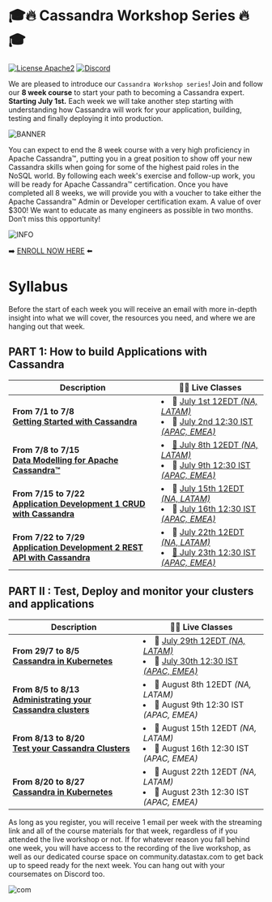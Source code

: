 # 🎓🔥 Cassandra Workshop Series 🔥🎓

[![License Apache2](https://img.shields.io/hexpm/l/plug.svg)](http://www.apache.org/licenses/LICENSE-2.0)
[![Discord](https://img.shields.io/discord/685554030159593522)](https://discord.com/widget?id=685554030159593522&theme=dark)

We are pleased to introduce our `Cassandra Workshop series`! Join and follow our **8 week course** to start your path to becoming a Cassandra expert. **Starting July 1st.** Each week we will take another step starting with understanding how Cassandra will work for your application, building, testing and finally deploying it into production.

![BANNER](https://img.evbuc.com/https%3A%2F%2Fcdn.evbuc.com%2Fimages%2F104032164%2F312276190164%2F1%2Foriginal.20200619-083832?w=1080&auto=format%2Ccompress&q=75&sharp=10&rect=0%2C0%2C2160%2C1080&s=280bc415dcd91bae37c8e3729447c6fb)

You can expect to end the 8 week course with a very high proficiency in Apache Cassandra™, putting you in a great position to show off your new Cassandra skills when going for some of the highest paid roles in the NoSQL world. By following each week's exercise and follow-up work, you will be ready for Apache Cassandra™ certification. Once you have completed all 8 weeks, we will provide you with a voucher to take either the Apache Cassandra™ Admin or Developer certification exam. A value of over $300! We want to educate as many engineers as possible in two months. Don’t miss this opportunity!

![INFO](https://img.evbuc.com/https%3A%2F%2Fcdn.evbuc.com%2Fimages%2F104059058%2F312276190164%2F1%2Foriginal.20200619-150816?h=2000&w=720&auto=format%2Ccompress&q=75&sharp=10&s=dbaf38edb1e9e83a43331dcda10eee06)

➡️ [ENROLL NOW HERE](https://www.eventbrite.com/e/cassandra-workshop-series-your-path-to-becoming-a-cassandra-expert-tickets-110114461318) ⬅️



# Syllabus

Before the start of each week you will receive an email with more in-depth insight into what we will cover, the resources you need, and where we are hanging out that week.

## PART 1: How to build Applications with Cassandra

| Description | 👨‍🏫 Live Classes |
|---|---|
| **From 7/1 to 7/8**<br/>**[Getting Started with Cassandra](./week1-Getting-started)**| <li>📅 [July 1st 12EDT *(NA, LATAM)*](https://www.youtube.com/watch?v=y4Gt_LQ8sdA)<li> 📅 [July 2nd 12:30 IST *(APAC, EMEA)*](https://www.youtube.com/watch?v=VW8C3nU0EzQ) |
| **From 7/8 to 7/15**<br/>**[Data Modelling for Apache Cassandra™](./week2-DataModel)**| <li>[📅 July 8th 12EDT *(NA, LATAM)*](https://www.youtube.com/watch?v=5NoixINC9l4)<li> 📅 [July 9th 12:30 IST *(APAC, EMEA)*](https://www.youtube.com/watch?v=V7dnCeJrtD4) |
| **From 7/15 to 7/22**<br/>**[Application Development 1 CRUD with Cassandra](./week3-AppDev-crud)**|<li>📅 [July 15th 12EDT *(NA, LATAM)*](https://www.youtube.com/watch?v=JSDbX77NmFw)<li> 📅 [July 16th 12:30 IST *(APAC, EMEA)*](https://www.youtube.com/watch?v=QJBep_4Iagw) |
| **From 7/22 to 7/29**<br/>**[Application Development 2 REST API with Cassandra](./week4-AppDev-api)**|<li>📅 [July 22th 12EDT *(NA, LATAM)*](https://youtu.be/MiR9ibjr7Fw)<li> [📅 July 23th 12:30 IST *(APAC, EMEA)*](https://youtu.be/jUPKrXO9_NU) |

## PART II : Test, Deploy and monitor your clusters and applications

| Description | 👨‍🏫 Live Classes |
|---|---|
| **From 29/7 to 8/5**<br/>**[Cassandra in Kubernetes](./week5-Cass-in-k8s)**| <li>📅 [July 29th 12EDT *(NA, LATAM)*](https://youtu.be/GYb4Do3BXOM)<li> 📅 [July 30th 12:30 IST *(APAC, EMEA)*](https://youtu.be/q2zszeTIDxE) |
| **From 8/5 to 8/13**<br/>**[Administrating your Cassandra clusters](./week6-App-in-k8s)**| <li>📅 August 8th 12EDT *(NA, LATAM)*<li> 📅 August 9th 12:30 IST *(APAC, EMEA)* |
| **From 8/13 to 8/20**<br/>**[Test your Cassandra Clusters](./week7-Test-your-Apps)**|<li>📅 August 15th 12EDT *(NA, LATAM)*<li> 📅 August 16th 12:30 IST *(APAC, EMEA)* |
| **From 8/20 to 8/27**<br/>**[Cassandra in Kubernetes](./week8-K8s-in-the-cloud)**|<li>📅 August 22th 12EDT *(NA, LATAM)*<li> 📅 August 23th 12:30 IST *(APAC, EMEA)* |

As long as you register, you will receive 1 email per week with the streaming link and all of the course materials for that week, regardless of if you attended the live workshop or not. If for whatever reason you fall behind one week, you will have access to the recording of the live workshop, as well as our dedicated course space on community.datastax.com to get back up to speed ready for the next week. You can hang out with your coursemates on Discord too.

![com](https://img.evbuc.com/https%3A%2F%2Fcdn.evbuc.com%2Fimages%2F104057250%2F312276190164%2F1%2Foriginal.20200619-144936?h=2000&w=720&auto=format%2Ccompress&q=75&sharp=10&s=f84ee0bb96e9b32caa7527e0f58cde30)



